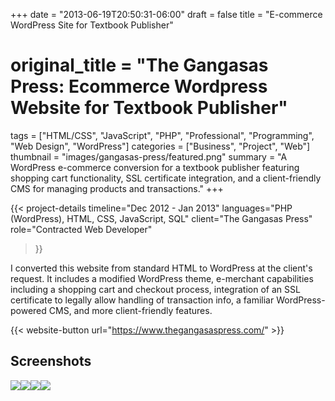 +++
date = "2013-06-19T20:50:31-06:00"
draft = false
title = "E-commerce WordPress Site for Textbook Publisher"
# original_title = "The Gangasas Press: Ecommerce Wordpress Website for Textbook Publisher"
tags = ["HTML/CSS", "JavaScript", "PHP", "Professional", "Programming", "Web Design", "WordPress"]
categories = ["Business", "Project", "Web"]
thumbnail = "images/gangasas-press/featured.png"
summary = "A WordPress e-commerce conversion for a textbook publisher featuring shopping cart functionality, SSL certificate integration, and a client-friendly CMS for managing products and transactions."
+++

{{< project-details
  timeline="Dec 2012 - Jan 2013"
  languages="PHP (WordPress), HTML, CSS, JavaScript, SQL"
  client="The Gangasas Press"
  role="Contracted Web Developer"
>}}

I converted this website from standard HTML to WordPress at the client's request. It includes a modified WordPress theme, e-merchant capabilities including a shopping cart and checkout process, integration of an SSL certificate to legally allow handling of transaction info, a familiar WordPress-powered CMS, and more client-friendly features.

{{< website-button url="https://www.thegangasaspress.com/" >}}

## Screenshots
[![](../../images/gangasas-press/homepage.png)](../../images/gangasas-press/homepage.png)[![](../../images/gangasas-press/cart.png)](../../images/gangasas-press/cart.png)[![](../../images/gangasas-press/checkout.png)](../../images/gangasas-press/checkout.png)[![](../../images/gangasas-press/product.png)](../../images/gangasas-press/product.png)
